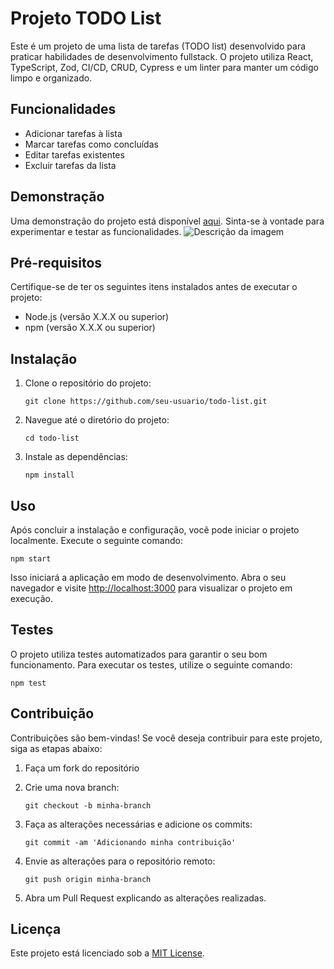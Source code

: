 # Projeto TODO List

Este é um projeto de uma lista de tarefas (TODO list) desenvolvido para praticar habilidades de desenvolvimento fullstack. O projeto utiliza React, TypeScript, Zod, CI/CD, CRUD, Cypress e um linter para manter um código limpo e organizado.

## Funcionalidades

- Adicionar tarefas à lista
- Marcar tarefas como concluídas
- Editar tarefas existentes
- Excluir tarefas da lista

## Demonstração

Uma demonstração do projeto está disponível [aqui](https://todo-crud-98u0zgu6d-petertechdev.vercel.app/). Sinta-se à vontade para experimentar e testar as funcionalidades.
![Descrição da imagem](https://i.imgur.com/jjEgCOm.png)



## Pré-requisitos

Certifique-se de ter os seguintes itens instalados antes de executar o projeto:

- Node.js (versão X.X.X ou superior)
- npm (versão X.X.X ou superior)

## Instalação

1. Clone o repositório do projeto:

   ```shell
   git clone https://github.com/seu-usuario/todo-list.git
   ```

2. Navegue até o diretório do projeto:

   ```shell
   cd todo-list
   ```

3. Instale as dependências:

   ```shell
   npm install
   ```


## Uso

Após concluir a instalação e configuração, você pode iniciar o projeto localmente. Execute o seguinte comando:

```shell
npm start
```

Isso iniciará a aplicação em modo de desenvolvimento. Abra o seu navegador e visite [http://localhost:3000](http://localhost:3000) para visualizar o projeto em execução.

## Testes

O projeto utiliza testes automatizados para garantir o seu bom funcionamento. Para executar os testes, utilize o seguinte comando:

```shell
npm test
```

## Contribuição

Contribuições são bem-vindas! Se você deseja contribuir para este projeto, siga as etapas abaixo:

1. Faça um fork do repositório

2. Crie uma nova branch:

   ```shell
   git checkout -b minha-branch
   ```

3. Faça as alterações necessárias e adicione os commits:

   ```shell
   git commit -am 'Adicionando minha contribuição'
   ```

4. Envie as alterações para o repositório remoto:

   ```shell
   git push origin minha-branch
   ```

5. Abra um Pull Request explicando as alterações realizadas.

## Licença

Este projeto está licenciado sob a [MIT License](https://opensource.org/licenses/MIT).